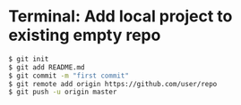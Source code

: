 # Terminal: Add local project to existing empty repo

```bash
$ git init
$ git add README.md
$ git commit -m "first commit"
$ git remote add origin https://github.com/user/repo
$ git push -u origin master
```
